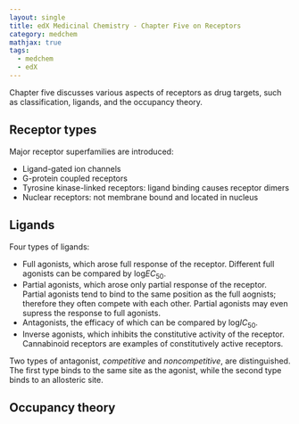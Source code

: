 ```yaml
---
layout: single
title: edX Medicinal Chemistry - Chapter Five on Receptors
category: medchem
mathjax: true
tags: 
  - medchem
  - edX
---
```


Chapter five discusses various aspects of receptors as drug targets, such as classification, ligands, and the occupancy theory.

## Receptor types

Major receptor superfamilies are introduced:

* Ligand-gated ion channels
* G-protein coupled receptors
* Tyrosine kinase-linked receptors: ligand binding causes receptor dimers
* Nuclear receptors: not membrane bound and located in nucleus

## Ligands

Four types of ligands:

* Full agonists, which arose full response of the receptor. Different full agonists can be compared by $\textrm{log}EC_{50}$.
* Partial agonists, which arose only partial response of the receptor. Partial agonists tend to bind to the same position as the full aognists; therefore they often compete with each other. Partial agonists may even supress the response to full agonists.
* Antagonists, the efficacy of which can be compared by $\textrm{log}IC_{50}$.
* Inverse agonists, which inhibits the constitutive activity of the receptor. Cannabinoid receptors are examples of constitutively active receptors.

Two types of antagonist, *competitive* and *noncompetitive*, are distinguished. The first type binds to the same site as the agonist, while the second type binds to an allosteric site.

## Occupancy theory

